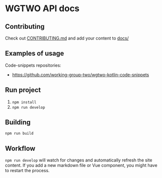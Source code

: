 # WGTWO API docs

## Contributing
Check out [CONTRIBUTING.md](CONTRIBUTING.md) and add your content to [docs/](docs/)

## Examples of usage
Code-snippets repositories:
* https://github.com/working-group-two/wgtwo-kotlin-code-snippets

## Run project
1. `npm install`
2. `npm run develop`

## Building
`npm run build`

## Workflow

`npm run develop` will watch for changes and automatically refresh the site content.
If you add a new markdown file or Vue component, you might have to restart the process.
